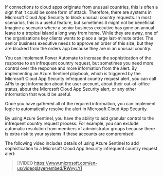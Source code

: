 If connections to cloud apps originate from unusual countries, this is often a sign that it could be some form of attack. Therefore, there are systems in Microsoft Cloud App Security to block unusual country requests. In most scenarios, this is a useful feature, but sometimes it might not be beneficial. Imagine a scenario where a senior business executive has gone on annual leave to a tropical island a long way from home. While they are away, one of the organizations key clients wants to place a large last-minute order. The senior business executive needs to approve an order of this size, but they are blocked from the orders app because they are in an unusual country.

You can implement Power Automate to increase the sophistication of the response to an infrequent country request, but sometimes you need more control over the response and more information from the alert. By implementing an Azure Sentinel playbook, which is triggered by the Microsoft Cloud App Security infrequent country request alert, you can call APIs to get information about the user account, about their out-of-office status, about the Microsoft Cloud App Security alert, or any other information that would be useful.

Once you have gathered all of the required information, you can implement logic to automatically resolve the alert in Microsoft Cloud App Security.

By using Azure Sentinel, you have the ability to add granular control to the infrequent country request process. For example, you can exclude automatic resolution from members of administrator groups because there is extra risk to your systems if these accounts are compromised.

The following video includes details of using Azure Sentinel to add sophistication to a Microsoft Cloud App Security infrequent country request alert:

> [!VIDEO https://www.microsoft.com/en-us/videoplayer/embed/RWyyLY]
